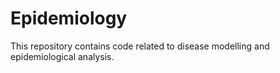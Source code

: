# Epidemiology

This repository contains code related to disease modelling and epidemiological analysis.
